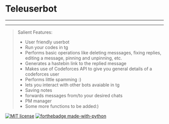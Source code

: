 # Teleuserbot   
___________
___________

>  Salient Features:
>   * User friendly userbot
>   * Run your codes in tg 
>   * Performs basic operations like deleting messsages, fixing replies, editing a message, pinning and unpinning, etc.
>   * Generates a hastebin link to the replied message 
>   * Makes use of Codeforces API to give you general details of a codeforces user
>   * Performs little spamming :)
>   * lets you interact with other bots avaiable in tg
>   * Saving notes
>   * forwards messages from/to your desired chats
>   * PM manager 
>   * Some more functions to be added:)
>   













[![MIT license](https://img.shields.io/badge/License-MIT-blue.svg)](https://lbesson.mit-license.org/)     [![forthebadge made-with-python](http://ForTheBadge.com/images/badges/made-with-python.svg)](https://www.python.org/)


